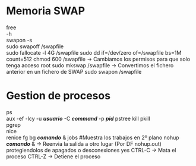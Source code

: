 # Memoria SWAP
free  
  -h  
swapon -s  
sudo swapoff /swapfile  
sudo fallocate -l 4G /swapfile
sudo dd if=/dev/zero of=/swapfile bs=1M count=512
chmod 600 /swapfile → Cambiamos los permisos para que solo tenga acceso root
sudo mkswap /swapfile → Convertimos el fichero anterior en un fichero de SWAP
sudo swapon /swapfile

# Gestion de procesos
ps  
  aux
  -ef
  -lcy
  -u **_usuario_**
  -C **_command_**
  -p **_pid_**
pstree 
kill
pkill  
pgrep  
nice  
renice
fg
bg
**_comando_** &
jobs #Muestra los trabajos en 2º plano
nohup **_comando_** & → Reenvia la salida a otro lugar (Por DF nohup.out) protegiendolos de apagados o desconexiones
yes 
CTRL-C → Mata el proceso
CTRL-Z → Detiene el proceso

